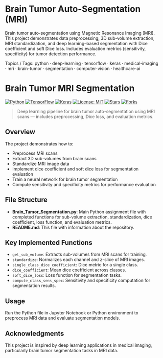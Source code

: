 # Brain Tumor Auto-Segmentation (MRI)

Brain tumor auto-segmentation using Magnetic Resonance Imaging (MRI). This project demonstrates data preprocessing, 3D sub-volume extraction, MRI standardization, and deep learning–based segmentation with Dice coefficient and soft Dice loss. Includes evaluation metrics (sensitivity, specificity) for tumor detection performance.

Topics / Tags:
python · deep-learning · tensorflow · keras · medical-imaging · mri · brain-tumor · segmentation · computer-vision · healthcare-ai

# Brain Tumor MRI Segmentation

[![Python](https://img.shields.io/badge/Python-3.8%2B-blue.svg?logo=python)](https://www.python.org/)
[![TensorFlow](https://img.shields.io/badge/TensorFlow-2.x-orange.svg?logo=tensorflow)](https://www.tensorflow.org/)
[![Keras](https://img.shields.io/badge/Keras-red.svg?logo=keras)](https://keras.io/)
[![License: MIT](https://img.shields.io/badge/License-MIT-green.svg)](LICENSE)
[![Stars](https://img.shields.io/github/stars/MaddyRizvi/Brain-Tumor-MRI-Segmentation?style=social)](https://github.com/Brain-Tumor-MRI-Segmentation/stargazers)
[![Forks](https://img.shields.io/github/forks/MaddyRizvi/Brain-Tumor-MRI-Segmentation?style=social)](https://Brain-Tumor-MRI-Segmentation/network/members)

> Deep learning pipeline for brain tumor auto-segmentation using MRI scans — includes preprocessing, Dice loss, and evaluation metrics.


## Overview
The project demonstrates how to:
- Preprocess MRI scans
- Extract 3D sub-volumes from brain scans
- Standardize MRI image data
- Implement dice coefficient and soft dice loss for segmentation evaluation
- Train a neural network for brain tumor segmentation
- Compute sensitivity and specificity metrics for performance evaluation

## File Structure
- **Brain_Tumor_Segmentation.py**: Main Python assignment file with completed functions for sub-volume extraction, standardization, dice coefficient, loss function, and evaluation metrics.
- **README.md**: This file with information about the repository.

## Key Implemented Functions
- `get_sub_volume`: Extracts sub-volumes from MRI scans for training.
- `standardize`: Normalizes each channel and z-slice of MRI images.
- `single_class_dice_coefficient`: Dice metric for a single class.
- `dice_coefficient`: Mean dice coefficient across classes.
- `soft_dice_loss`: Loss function for segmentation tasks.
- `compute_class_sens_spec`: Sensitivity and specificity computation for segmentation results.

## Usage
Run the Python file in Jupyter Notebook or Python environment to preprocess MRI data and evaluate segmentation models.

## Acknowledgments
This project is inspired by deep learning applications in medical imaging, particularly brain tumor segmentation tasks in MRI data.
